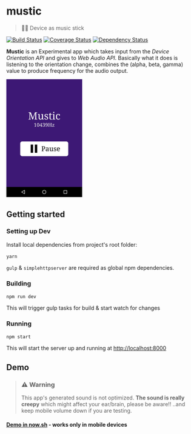 # mustic
> 📱🎶 Device as music stick

[![Build Status](https://travis-ci.org/Praseetha-KR/mustic.svg?branch=master)](https://travis-ci.org/Praseetha-KR/mustic)
[![Coverage Status](https://coveralls.io/repos/github/Praseetha-KR/mustic/badge.svg)](https://coveralls.io/github/Praseetha-KR/mustic?branch=master)
[![Dependency Status](https://david-dm.org/Praseetha-KR/mustic.svg?maxAge=2592000)](https://david-dm.org/Praseetha-KR/mustic)

**Mustic** is an Experimental app which takes input from the *Device Orientation API* and gives to *Web Audio API*. Basically what it does is listening to the orientation change, combines the (alpha, beta, gamma) value to produce frequency for the audio output.

<img src="screenshot.jpg" width="200">



## Getting started
### Setting up Dev

Install local dependencies from project's root folder:
```
yarn
```
`gulp` & `simplehttpserver` are required as global npm dependencies.

### Building
```
npm run dev
```
This will trigger gulp tasks for build & start watch for changes

### Running
```
npm start
```
This will start the server up and running at [http://localhost:8000](http://localhost:8000)

## Demo
> ### ⚠️ Warning
> This app's generated sound is not optimized. **The sound is really creepy** which might affect your ear/brain, please be aware!! ..and keep mobile volume down if you are testing.

#### [Demo in now.sh](https://mustic-pnfduhxyvi.now.sh/) - works only in mobile devices

